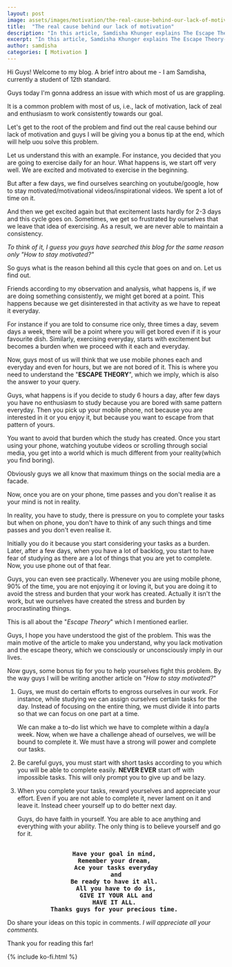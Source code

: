 ```yaml
---
layout: post
image: assets/images/motivation/the-real-cause-behind-our-lack-of-motivation/thumbnail.jpg
title:  "The real cause behind our lack of motivation"
description: "In this article, Samdisha Khunger explains The Escape Theory- which is the root cause behind our lack of motivation..."
excerpt: "In this article, Samdisha Khunger explains The Escape Theory- which is the root cause behind our lack of motivation..."
author: samdisha
categories: [ Motivation ]
---
```


Hi Guys! Welcome to my blog. A brief intro about me - I am Samdisha, currently a student of 12th standard.

Guys today I'm gonna address an issue with which most of us are grappling.

It is a common problem with most of us, i.e., lack of motivation, lack of zeal and enthusiasm to work consistently towards our goal.

Let's get to the root of the problem and find out the real cause behind our lack of motivation and guys I will be giving you a bonus tip at the end, which will help uou solve this problem.

Let us understand this with an example.
For instance, you decided that you are going to exercise daily for an hour. What happens is, we start off very well. We are excited and motivated to exercise in the beginning. 

But after a few days, we find ourselves searching on youtube/google, how to stay motivated/motivational videos/inspirational videos. We spent a lot of time on it. 

And then we get excited again but that excitement lasts hardly for 2-3 days and this cycle goes on. Sometimes, we get so frustrated by ourselves that we leave that idea of exercising. As a result, we are never able to maintain a consistency.

*To think of it, I guess you guys have searched this blog for the same reason only "How to stay motivated?"*

So guys what is the reason behind all this cycle that goes on and on. Let us find out.

Friends according to my observation and analysis, what happens is, if we are doing something consistently, we might get bored at a point. This happens because we get disinterested in that activity as we have to repeat it everyday. 

For instance if you are told to consume rice only, three times a day, sevem days a week, there will be a point where you will get bored even if it is your favourite dish. Similarly, exercising everyday, starts with excitement but becomes a burden when we proceed with it each and everyday.

Now, guys most of us will think that we use mobile phones each and everyday and even for hours, but we are not bored of it. This is where you need to understand the "**ESCAPE THEORY**", which we imply, which is also the answer to your query.

Guys, what happens is if you decide to study 6 hours a day, after few days you have no enthusiasm to study because you are bored with same pattern everyday. Then you pick up your mobile phone, not because you are interested in it or you enjoy it, but because you want to escape from that pattern of yours. 

You want to avoid that burden which the study has created. Once you start using your phone, watching youtube videos or scrolling through social media, you get into a world which is much different from your reality(which you find boring). 

Obviously guys we all know that maximum things on the social media are a facade.

Now, once you are on your phone, time passes and you don't realise it as your mind is not in reality.

In reality, you have to study, there is pressure on you to complete your tasks but when on phone, you don't have to think of any such things and time passes and you don't even realise it. 

Initially you do it because you start considering your tasks as a burden. Later, after a few days, when you have a lot of backlog, you start to have fear of studying as there are a lot of things that you are yet to complete. Now, you use phone out of that fear.

Guys, you can even see practically. Whenever you are using mobile phone, 90% of the time, you are not enjoying it or loving it, but you are doing it to avoid the stress and burden that your work has created. Actually it isn't the work, but we ourselves have created the stress and burden by procrastinating things. 

This is all about the "*Escape Theory*" which I mentioned earlier. 

Guys, I hope you have understood the gist of the problem. This was the main motive of the article to make you understand, why you lack motivation and the escape theory, which we consciously or unconsciously imply in our lives. 

Now guys, some bonus tip for you to help yourselves fight this problem. By the way guys I will be writing another article on "*How to stay motivated?*"

1. Guys, we must do certain efforts to engross ourselves in our work. For instance, while studying we can assign ourselves certain tasks for the day. Instead of focusing on the entire thing, we must divide it into parts so that we can focus on one part at a time. 

	We can make a to-do list which we have to complete within a day/a week. Now, when we have a challenge ahead of ourselves, we will be bound to complete it. We must have a strong will power and complete our tasks. 

2. Be careful guys, you must start with short tasks according to you which you will be able to complete easily. **NEVER EVER** start off with impossible tasks. This will only prompt you to give up and be lazy. 

3. When you complete your tasks, reward yourselves and appreciate your effort. Even if you are not able to complete it, never lament on  it and leave it. Instead cheer yourself up to do better next day. 

	Guys, do have faith in yourself. You are able to ace anything and everything with your ability. The only thing is to believe yourself and go for it. 

<center><pre><b>
Have your goal in mind, 
Remember your dream, 
Ace your tasks everyday
<center>and</center>Be ready to have it all. 
All you have to do is,
GIVE IT YOUR ALL and
HAVE IT ALL. 
Thanks guys for your precious time. 
</b></pre></center>

Do share your ideas on this topic in comments. 
*I will appreciate all your comments.*

Thank you for reading this far!

{% include ko-fi.html %}